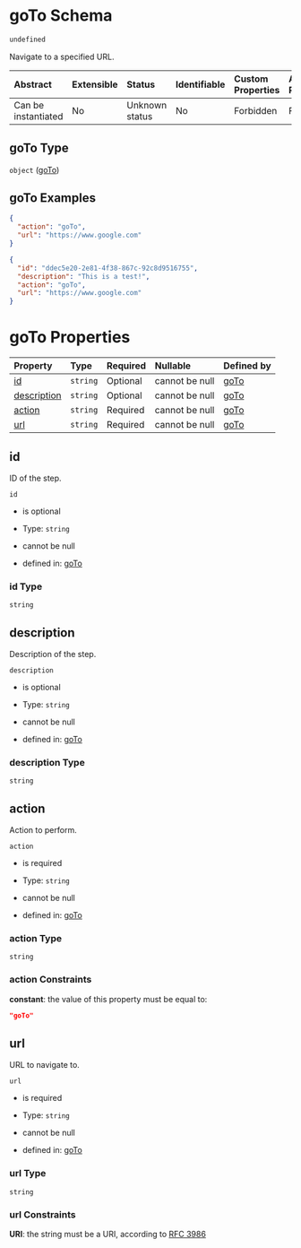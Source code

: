 # goTo Schema

```txt
undefined
```

Navigate to a specified URL.

| Abstract            | Extensible | Status         | Identifiable | Custom Properties | Additional Properties | Access Restrictions | Defined In                                                         |
| :------------------ | :--------- | :------------- | :----------- | :---------------- | :-------------------- | :------------------ | :----------------------------------------------------------------- |
| Can be instantiated | No         | Unknown status | No           | Forbidden         | Forbidden             | none                | [goTo\_v2.schema.json](goTo_v2.schema.json "open original schema") |

## goTo Type

`object` ([goTo](goto_v2.md))

## goTo Examples

```json
{
  "action": "goTo",
  "url": "https://www.google.com"
}
```

```json
{
  "id": "ddec5e20-2e81-4f38-867c-92c8d9516755",
  "description": "This is a test!",
  "action": "goTo",
  "url": "https://www.google.com"
}
```

# goTo Properties

| Property                    | Type     | Required | Nullable       | Defined by                                                                    |
| :-------------------------- | :------- | :------- | :------------- | :---------------------------------------------------------------------------- |
| [id](#id)                   | `string` | Optional | cannot be null | [goTo](goto_v2-properties-id.md "undefined#/properties/id")                   |
| [description](#description) | `string` | Optional | cannot be null | [goTo](goto_v2-properties-description.md "undefined#/properties/description") |
| [action](#action)           | `string` | Required | cannot be null | [goTo](goto_v2-properties-action.md "undefined#/properties/action")           |
| [url](#url)                 | `string` | Required | cannot be null | [goTo](goto_v2-properties-url.md "undefined#/properties/url")                 |

## id

ID of the step.

`id`

*   is optional

*   Type: `string`

*   cannot be null

*   defined in: [goTo](goto_v2-properties-id.md "undefined#/properties/id")

### id Type

`string`

## description

Description of the step.

`description`

*   is optional

*   Type: `string`

*   cannot be null

*   defined in: [goTo](goto_v2-properties-description.md "undefined#/properties/description")

### description Type

`string`

## action

Action to perform.

`action`

*   is required

*   Type: `string`

*   cannot be null

*   defined in: [goTo](goto_v2-properties-action.md "undefined#/properties/action")

### action Type

`string`

### action Constraints

**constant**: the value of this property must be equal to:

```json
"goTo"
```

## url

URL to navigate to.

`url`

*   is required

*   Type: `string`

*   cannot be null

*   defined in: [goTo](goto_v2-properties-url.md "undefined#/properties/url")

### url Type

`string`

### url Constraints

**URI**: the string must be a URI, according to [RFC 3986](https://tools.ietf.org/html/rfc3986 "check the specification")
